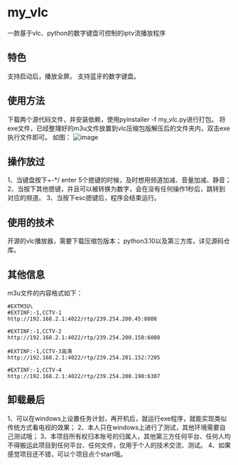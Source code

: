# my_vlc
一款基于vlc、python的数字键盘可控制的iptv流播放程序

## 特色
支持启动后，播放全屏。
支持蓝牙的数字键盘。


## 使用方法
下载两个源代码文件，并安装依赖，使用pyinstaller -f my_vlc.py进行打包。
将exe文件，已经整理好的m3u文件放置到vlc压缩包版解压后的文件夹内，双击exe执行文件即可。
如图：
![image](https://github.com/user-attachments/assets/de3d8ea8-0860-41d1-97f1-f7f38b9ec271)

## 操作放过
1、当键盘按下+-*/ enter 5个摁键的时候，及时想用频道加减、音量加减、静音；
2、当按下其他摁键，并且可以被转换为数字，会在没有任何操作1秒后，跳转到对应的频道。
3、当按下esc摁键后，程序会结束运行。

## 使用的技术
开源的vlc播放器，需要下载压缩包版本；
python3.10以及第三方库，详见源码仓库。


## 其他信息
m3u文件的内容格式如下：
```
#EXTM3U\
#EXTINF:-1,CCTV-1
http://192.168.2.1:4022/rtp/239.254.200.45:8008

#EXTINF:-1,CCTV-2
http://192.168.2.1:4022/rtp/239.254.200.158:6000

#EXTINF:-1,CCTV-3高清
http://192.168.2.1:4022/rtp/239.254.201.152:7205

#EXTINF:-1,CCTV-4
http://192.168.2.1:4022/rtp/239.254.200.190:6307

```

## 卸载最后
1、可以在windows上设置任务计划，再开机后，就运行exe程序，就能实现类似传统方式看电视的效果；
2、本人只在windows上进行了测试，其他环境需要自己测试哦；
3、本项目所有权归本账号的归属人，其他第三方任何平台、任何人均不得搬运此项目到任何平台、任何文件，仅用于个人的技术交流、测试。
4、如果感觉项目还不错，可以个项目点个start哦。
